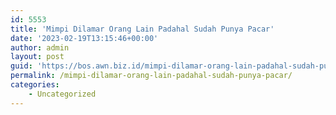```yaml
---
id: 5553
title: 'Mimpi Dilamar Orang Lain Padahal Sudah Punya Pacar'
date: '2023-02-19T13:15:46+00:00'
author: admin
layout: post
guid: 'https://bos.awn.biz.id/mimpi-dilamar-orang-lain-padahal-sudah-punya-pacar/'
permalink: /mimpi-dilamar-orang-lain-padahal-sudah-punya-pacar/
categories:
    - Uncategorized
---
```


